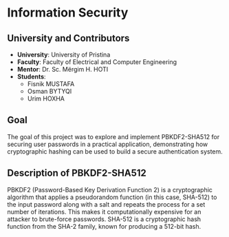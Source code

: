 # Information Security

## University and Contributors
- **University**: University of Pristina
- **Faculty**: Faculty of Electrical and Computer Engineering
- **Mentor**: Dr. Sc. Mërgim H. HOTI
- **Students**:
  - Fisnik MUSTAFA
  - Osman BYTYQI
  - Urim HOXHA 

## Goal
The goal of this project was to explore and implement PBKDF2-SHA512 for securing user passwords in a practical application, demonstrating how cryptographic hashing can be used to build a secure authentication system.

## Description of PBKDF2-SHA512
PBKDF2 (Password-Based Key Derivation Function 2) is a cryptographic algorithm that applies a pseudorandom function (in this case, SHA-512) to the input password along with a salt and repeats the process for a set number of iterations. This makes it computationally expensive for an attacker to brute-force passwords. SHA-512 is a cryptographic hash function from the SHA-2 family, known for producing a 512-bit hash.

